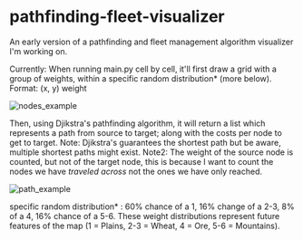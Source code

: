 # pathfinding-fleet-visualizer
An early version of a pathfinding and fleet management algorithm visualizer I'm working on.

Currently: When running main.py cell by cell, it'll first draw a grid with a group of weights, within a specific random distribution* (more below).
Format: (x, y) weight

![nodes_example](https://user-images.githubusercontent.com/75096034/148436760-db55afbd-b53c-42d4-8d28-a5e44a428d4a.png)

Then, using Djikstra's pathfinding algorithm, it will return a list which represents a path from source to target; along with the costs per node to get to target. 
Note: Djikstra's guarantees the shortest path but be aware, multiple shortest paths might exist.
Note2: The weight of the source node is counted, but not of the target node, this is because I want to count the nodes we have *traveled across* not the ones we have only reached.

![path_example](https://user-images.githubusercontent.com/75096034/148437806-030b3e0f-5e77-4215-8d86-e72794fa4a47.png)

specific random distribution* : 60% chance of a 1, 16% change of a 2-3, 8% of a 4, 16% chance of a 5-6. These weight distributions represent future features of the map (1 = Plains, 2-3 = Wheat, 4 = Ore, 5-6 = Mountains).
